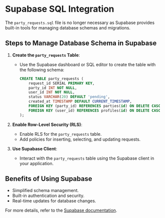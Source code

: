 # Supabase SQL Integration

The `party_requests.sql` file is no longer necessary as Supabase provides built-in tools for managing database schemas and migrations.

## Steps to Manage Database Schema in Supabase

1. **Create the `party_requests` Table**:
   - Use the Supabase dashboard or SQL editor to create the table with the following schema:
     ```sql
     CREATE TABLE party_requests (
         request_id SERIAL PRIMARY KEY,
         party_id INT NOT NULL,
         user_id INT NOT NULL,
         status VARCHAR(20) DEFAULT 'pending',
         created_at TIMESTAMP DEFAULT CURRENT_TIMESTAMP,
         FOREIGN KEY (party_id) REFERENCES parties(id) ON DELETE CASCADE,
         FOREIGN KEY (user_id) REFERENCES profiles(id) ON DELETE CASCADE
     );
     ```

2. **Enable Row-Level Security (RLS)**:
   - Enable RLS for the `party_requests` table.
   - Add policies for inserting, selecting, and updating requests.

3. **Use Supabase Client**:
   - Interact with the `party_requests` table using the Supabase client in your application.

## Benefits of Using Supabase
- Simplified schema management.
- Built-in authentication and security.
- Real-time updates for database changes.

For more details, refer to the [Supabase documentation](https://supabase.io/docs).